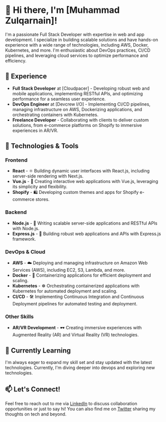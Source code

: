 
# 👋 Hi there, I'm [Muhammad Zulqarnain]!

I'm a passionate Full Stack Developer with expertise in web and app development. I specialize in building scalable solutions and have hands-on experience with a wide range of technologies, including AWS, Docker, Kubernetes, and more. I'm enthusiastic about DevOps practices, CI/CD pipelines, and leveraging cloud services to optimize performance and efficiency.

## 💼 Experience

- **Full Stack Developer** at [Cloudpacer] - Developing robust web and mobile applications, implementing RESTful APIs, and optimizing performance for a seamless user experience.
- **DevOps Engineer** at [Devcrew I/O] - Implementing CI/CD pipelines, managing infrastructure on AWS, Dockerizing applications, and orchestrating containers with Kubernetes.
- **Freelance Developer** - Collaborating with clients to deliver custom solutions, from e-commerce platforms on Shopify to immersive experiences in AR/VR.

## 🚀 Technologies & Tools

### Frontend

- **React** - ⚛️ Building dynamic user interfaces with React.js, including server-side rendering with Next.js.
- **Vue.js** - 🖖 Creating interactive web applications with Vue.js, leveraging its simplicity and flexibility.
- **Shopify** - 🛍️ Developing custom themes and apps for Shopify e-commerce stores.

### Backend

- **Node.js** - 🚀 Writing scalable server-side applications and RESTful APIs with Node.js.
- **Express.js** - 🚂 Building robust web applications and APIs with Express.js framework.

### DevOps & Cloud

- **AWS** - ☁️ Deploying and managing infrastructure on Amazon Web Services (AWS), including EC2, S3, Lambda, and more.
- **Docker** - 🐳 Containerizing applications for efficient deployment and scaling.
- **Kubernetes** - ☸️ Orchestrating containerized applications with Kubernetes for automated deployment and scaling.
- **CI/CD** - 🛠️ Implementing Continuous Integration and Continuous Deployment pipelines for automated testing and deployment.

### Other Skills

- **AR/VR Development** - 🕶️ Creating immersive experiences with Augmented Reality (AR) and Virtual Reality (VR) technologies.

## 🌱 Currently Learning

I'm always eager to expand my skill set and stay updated with the latest technologies. Currently, I'm diving deeper into devops and exploring new technologies.

## 📫 Let's Connect!

Feel free to reach out to me via [LinkedIn](https://www.linkedin.com/in/yourprofile) to discuss collaboration opportunities or just to say hi! You can also find me on [Twitter](https://twitter.com/yourhandle) sharing my thoughts on tech and beyond.
